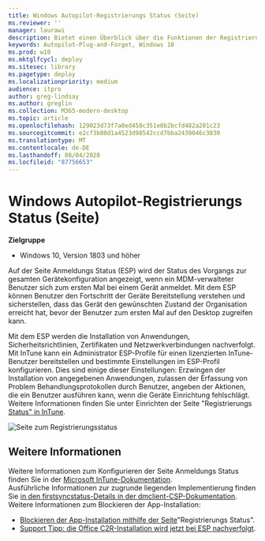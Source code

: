 ```yaml
---
title: Windows Autopilot-Registrierungs Status (Seite)
ms.reviewer: ''
manager: laurawi
description: Bietet einen Überblick über die Funktionen der Registrierungs Status Seite, Konfiguration
keywords: Autopilot-Plug-and-Forget, Windows 10
ms.prod: w10
ms.mktglfcycl: deploy
ms.sitesec: library
ms.pagetype: deploy
ms.localizationpriority: medium
audience: itpro
author: greg-lindsay
ms.author: greglin
ms.collection: M365-modern-desktop
ms.topic: article
ms.openlocfilehash: 129023d73f7a0ed458c351e8b2bcfd482a201c23
ms.sourcegitcommit: e2cf3b80d1a4523d98542ccd7bba2439046c3830
ms.translationtype: MT
ms.contentlocale: de-DE
ms.lasthandoff: 08/04/2020
ms.locfileid: "87756653"
---
```

# <a name="windows-autopilot-enrollment-status-page"></a>Windows Autopilot-Registrierungs Status (Seite)

**Zielgruppe**

-   Windows 10, Version 1803 und höher 

Auf der Seite Anmeldungs Status (ESP) wird der Status des Vorgangs zur gesamten Gerätekonfiguration angezeigt, wenn ein MDM-verwalteter Benutzer sich zum ersten Mal bei einem Gerät anmeldet.  Mit dem ESP können Benutzer den Fortschritt der Geräte Bereitstellung verstehen und sicherstellen, dass das Gerät den gewünschten Zustand der Organisation erreicht hat, bevor der Benutzer zum ersten Mal auf den Desktop zugreifen kann.

Mit dem ESP werden die Installation von Anwendungen, Sicherheitsrichtlinien, Zertifikaten und Netzwerkverbindungen nachverfolgt.  Mit InTune kann ein Administrator ESP-Profile für einen lizenzierten InTune-Benutzer bereitstellen und bestimmte Einstellungen im ESP-Profil konfigurieren. Dies sind einige dieser Einstellungen: Erzwingen der Installation von angegebenen Anwendungen, zulassen der Erfassung von Problem Behandlungsprotokollen durch Benutzer, angeben der Aktionen, die ein Benutzer ausführen kann, wenn die Geräte Einrichtung fehlschlägt.  Weitere Informationen finden Sie unter Einrichten der Seite "Registrierungs [Status" in InTune](https://docs.microsoft.com/intune/windows-enrollment-status).   
 
 ![Seite zum Registrierungsstatus](images/enrollment-status-page.png)
 

## <a name="more-information"></a>Weitere Informationen

Weitere Informationen zum Konfigurieren der Seite Anmeldungs Status finden Sie in der [Microsoft InTune-Dokumentation](https://docs.microsoft.com/intune/windows-enrollment-status).<br>
Ausführliche Informationen zur zugrunde liegenden Implementierung finden Sie [in den firstsyncstatus-Details in der dmclient-CSP-Dokumentation](https://docs.microsoft.com/windows/client-management/mdm/dmclient-csp).<br>
Weitere Informationen zum Blockieren der App-Installation:
- [Blockieren der App-Installation mithilfe der Seite](https://blogs.technet.microsoft.com/mniehaus/2018/12/06/blocking-for-app-installation-using-enrollment-status-page/)"Registrierungs Status".
- [Support Tipp: die Office C2R-Installation wird jetzt bei ESP nachverfolgt](https://techcommunity.microsoft.com/t5/Intune-Customer-Success/Support-Tip-Office-C2R-installation-is-now-tracked-during-ESP/ba-p/295514).
